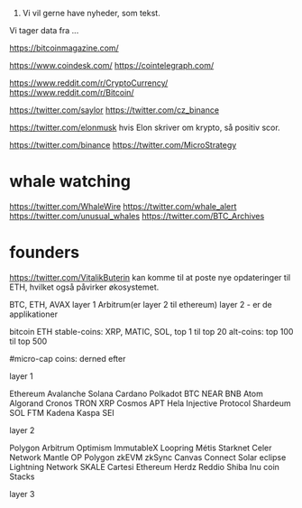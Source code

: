 
1. Vi vil gerne have nyheder, som tekst. 

Vi tager data fra ...

https://bitcoinmagazine.com/

https://www.coindesk.com/
https://cointelegraph.com/

https://www.reddit.com/r/CryptoCurrency/
https://www.reddit.com/r/Bitcoin/

https://twitter.com/saylor
https://twitter.com/cz_binance


https://twitter.com/elonmusk
hvis Elon skriver om krypto, så positiv scor.


https://twitter.com/binance
https://twitter.com/MicroStrategy

# whale watching
https://twitter.com/WhaleWire
https://twitter.com/whale_alert
https://twitter.com/unusual_whales
https://twitter.com/BTC_Archives


# founders
https://twitter.com/VitalikButerin
kan komme til at poste nye opdateringer til ETH, hvilket også påvirker økosystemet.


BTC, ETH, AVAX layer 1
Arbitrum(er layer 2 til ethereum) layer 2 - er de applikationer


bitcoin
ETH
stable-coins: XRP, MATIC, SOL, top 1 til top 20
alt-coins: top 100 til top 500




#micro-cap coins: derned efter

layer 1

Ethereum
Avalanche
Solana
Cardano
Polkadot
BTC
NEAR
BNB
Atom
Algorand
Cronos
TRON
XRP
Cosmos
APT
Hela
Injective Protocol
Shardeum
SOL
FTM
Kadena
Kaspa
SEI

layer 2

Polygon
Arbitrum
Optimism
ImmutableX
Loopring
Métis
Starknet
Celer Network
Mantle
OP
Polygon zkEVM
zkSync
Canvas Connect
Solar eclipse
Lightning Network
SKALE
Cartesi
Ethereum
Herdz
Reddio
Shiba Inu coin
Stacks


layer 3
